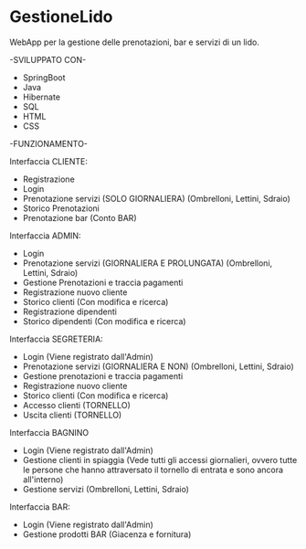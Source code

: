 # GestioneLido
WebApp per la gestione delle prenotazioni, bar e servizi di un lido.

-SVILUPPATO CON-
- SpringBoot
- Java
- Hibernate
- SQL
- HTML
- CSS

-FUNZIONAMENTO-

Interfaccia CLIENTE:
- Registrazione
- Login
- Prenotazione servizi (SOLO GIORNALIERA) (Ombrelloni, Lettini, Sdraio)
- Storico Prenotazioni
- Prenotazione bar (Conto BAR)

Interfaccia ADMIN:
- Login
- Prenotazione servizi (GIORNALIERA E PROLUNGATA) (Ombrelloni, Lettini, Sdraio)
- Gestione Prenotazioni e traccia pagamenti
- Registrazione nuovo cliente
- Storico clienti (Con modifica e ricerca)
- Registrazione dipendenti
- Storico dipendenti (Con modifica e ricerca)

Interfaccia SEGRETERIA:
- Login (Viene registrato dall'Admin)
- Prenotazione servizi (GIORNALIERA E NON) (Ombrelloni, Lettini, Sdraio)
- Gestione prenotazioni e traccia pagamenti
- Registrazione nuovo cliente
- Storico clienti (Con modifica e ricerca)
- Accesso clienti (TORNELLO)
- Uscita clienti (TORNELLO)

Interfaccia BAGNINO
- Login (Viene registrato dall'Admin)
- Gestione clienti in spiaggia (Vede tutti gli accessi giornalieri, ovvero tutte le persone che hanno attraversato il tornello di entrata e sono ancora all'interno)
- Gestione servizi (Ombrelloni, Lettini, Sdraio)

Interfaccia BAR:
- Login (Viene registrato dall'Admin)
- Gestione prodotti BAR (Giacenza e fornitura)
